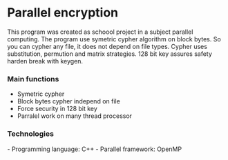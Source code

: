 <h1> Parallel encryption </h1>
This program was created as schoool project in a subject parallel computing. The program use symetric cypher algorithm on block bytes. So you can cypher any file, it does not depend on file types. Cypher uses substitution, permution and matrix strategies. 128 bit key assures safety harden break with keygen.

<h3> Main functions </h3>
<ul>
	<li>Symetric cypher</li>
	<li>Block bytes cypher independ on file</li>
	<li>Force security in 128 bit key</li>
	<li>Parralel work on many thread processor</li>
</ul>

<h3> Technologies </h3>
- Programming language: C++
- Parallel framework: OpenMP

